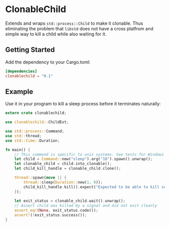 # ClonableChild

Extends and wraps `std::process::Child` to make it clonable. Thus eliminating the problem that
`libstd` does not have a cross platfrom and simple way to kill a child while also waiting for it.

## Getting Started

Add the dependency to your Cargo.toml:

```toml
[dependencies]
clonablechild = "0.1"
```

## Example

Use it in your program to kill a sleep process before it terminates naturally:

```rust
extern crate clonablechild;

use clonablechild::ChildExt;

use std::process::Command;
use std::thread;
use std::time::Duration;

fn main() {
    // This command is specific to unix systems. See tests for Windows examples.
    let child = Command::new("sleep").arg("10").spawn().unwrap();
    let clonable_child = child.into_clonable();
    let child_kill_handle = clonable_child.clone();

    thread::spawn(move || {
        thread::sleep(Duration::new(1, 0));
        child_kill_handle.kill().expect("Expected to be able to kill subprocess");
    });
    
    let exit_status = clonable_child.wait().unwrap();
    // Assert child was killed by a signal and did not exit cleanly
    assert_eq!(None, exit_status.code());
    assert!(!exit_status.success());
}
```

